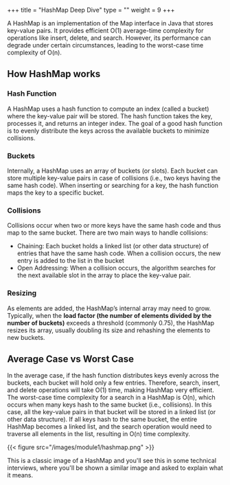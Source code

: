 +++
title = "HashMap Deep Dive"
type = ""
weight = 9
+++
 
 A HashMap is an implementation of the Map interface in Java that stores key-value pairs. It provides efficient O(1) average-time complexity for operations like insert, delete, and search. However, its performance can degrade under certain circumstances, leading to the worst-case time complexity of O(n).


 ## How HashMap works

 ### Hash Function
  A HashMap uses a hash function to compute an index (called a bucket) where the key-value pair will be stored. The hash function takes the key, processes it, and returns an integer index.
  The goal of a good hash function is to evenly distribute the keys across the available buckets to minimize collisions.

### Buckets

Internally, a HashMap uses an array of buckets (or slots). Each bucket can store multiple key-value pairs in case of collisions (i.e., two keys having the same hash code). When inserting or searching for a key, the hash function maps the key to a specific bucket.

### Collisions

Collisions occur when two or more keys have the same hash code and thus map to the same bucket. There are two main ways to handle collisions:
* Chaining: Each bucket holds a linked list (or other data structure) of entries that have the same hash code. When a collision occurs, the new entry is added to the list in the bucket
* Open Addressing: When a collision occurs, the algorithm searches for the next available slot in the array to place the key-value pair.

### Resizing
As elements are added, the HashMap’s internal array may need to grow. Typically, when the **load factor (the number of elements divided by the number of buckets)** exceeds a threshold (commonly 0.75), the HashMap resizes its array, usually doubling its size and rehashing the elements to new buckets.

## Average Case vs Worst Case
In the average case, if the hash function distributes keys evenly across the buckets, each bucket will hold only a few entries. Therefore, search, insert, and delete operations will take O(1) time, making HashMap very efficient.
The worst-case time complexity for a search in a HashMap is O(n), which occurs when many keys hash to the same bucket (i.e., collisions). In this case, all the key-value pairs in that bucket will be stored in a linked list (or other data structure). If all keys hash to the same bucket, the entire HashMap becomes a linked list, and the search operation would need to traverse all elements in the list, resulting in O(n) time complexity.

{{< figure src="/images/module1/hashmap.png" >}}

This is a classic image of a HashMap and you'll see this in some technical interviews, where you'll be shown a similar image and asked to explain what it means.
